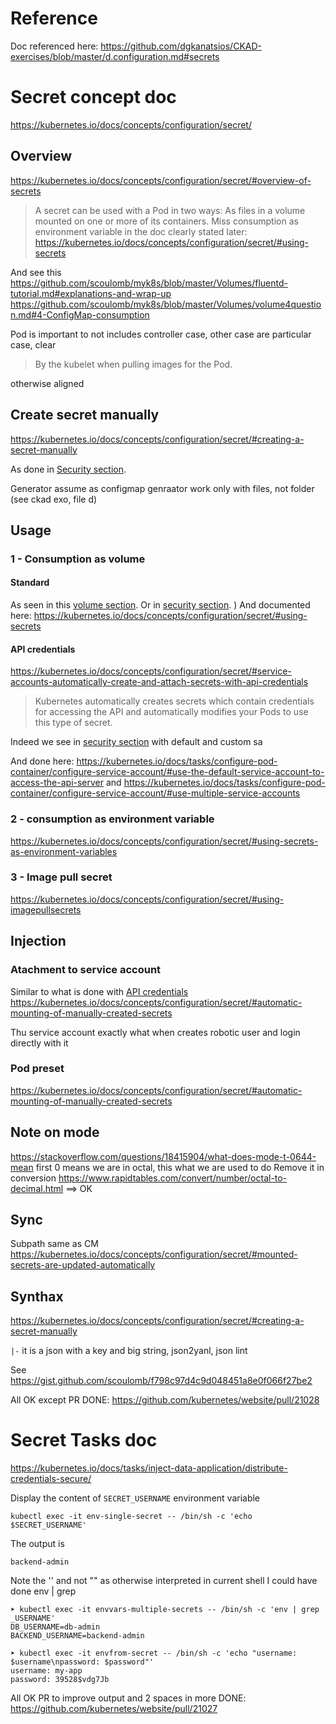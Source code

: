 # Reference

Doc referenced here:
https://github.com/dgkanatsios/CKAD-exercises/blob/master/d.configuration.md#secrets

# Secret concept doc 

https://kubernetes.io/docs/concepts/configuration/secret/

## Overview

https://kubernetes.io/docs/concepts/configuration/secret/#overview-of-secrets
> A secret can be used with a Pod in two ways:
> As files in a volume mounted on one or more of its containers.
Miss consumption as environment variable in the doc
clearly stated later: https://kubernetes.io/docs/concepts/configuration/secret/#using-secrets

And see this 
https://github.com/scoulomb/myk8s/blob/master/Volumes/fluentd-tutorial.md#explanations-and-wrap-up
https://github.com/scoulomb/myk8s/blob/master/Volumes/volume4question.md#4-ConfigMap-consumption

Pod is important to not includes controller case, other case are particular case, clear 

> By the kubelet when pulling images for the Pod.

otherwise aligned

## Create secret manually 

https://kubernetes.io/docs/concepts/configuration/secret/#creating-a-secret-manually

As done in [Security section](../Security/1-secret-creation-consumption.md#Create-secret).

Generator assume as configmap genraator work only with files, not folder
(see ckad exo, file d)

## Usage

### 1 - Consumption as volume

#### Standard

As seen in this [volume section](fluentd-tutorial.md).
Or in [security section](../Security/1-secret-creation-consumption.md#Then-create-a-pod-which-consumes-the-secret-as-volume).
)
And documented here: https://kubernetes.io/docs/concepts/configuration/secret/#using-secrets

#### API credentials

https://kubernetes.io/docs/concepts/configuration/secret/#service-accounts-automatically-create-and-attach-secrets-with-api-credentials
> Kubernetes automatically creates secrets which contain credentials for accessing the API and automatically modifies your Pods to use this type of secret.

Indeed we see in [security section](../Security/2-service-account.md)
with default and custom sa 

And done here: https://kubernetes.io/docs/tasks/configure-pod-container/configure-service-account/#use-the-default-service-account-to-access-the-api-server
and https://kubernetes.io/docs/tasks/configure-pod-container/configure-service-account/#use-multiple-service-accounts

### 2 - consumption as environment variable

https://kubernetes.io/docs/concepts/configuration/secret/#using-secrets-as-environment-variables

### 3 - Image pull secret 

https://kubernetes.io/docs/concepts/configuration/secret/#using-imagepullsecrets

## Injection 

### Atachment to service account 

Similar to what is done with [API credentials](#API-credentials) 
https://kubernetes.io/docs/concepts/configuration/secret/#automatic-mounting-of-manually-created-secrets

Thu service account exactly what when creates robotic user and login directly with it

### Pod preset

https://kubernetes.io/docs/concepts/configuration/secret/#automatic-mounting-of-manually-created-secrets

## Note on mode

https://stackoverflow.com/questions/18415904/what-does-mode-t-0644-mean
first 0 means we are in octal, this what we are used to do
Remove it in conversion
https://www.rapidtables.com/convert/number/octal-to-decimal.html
==> OK

## Sync 

Subpath same as CM
https://kubernetes.io/docs/concepts/configuration/secret/#mounted-secrets-are-updated-automatically

## Synthax

https://kubernetes.io/docs/concepts/configuration/secret/#creating-a-secret-manually

`|-` it is a json with a key and big string, json2yanl, json lint

See https://gist.github.com/scoulomb/f798c97d4c9d048451a8e0f066f27be2


All OK except PR DONE:
https://github.com/kubernetes/website/pull/21028

# Secret Tasks doc

https://kubernetes.io/docs/tasks/inject-data-application/distribute-credentials-secure/

Display the content of `SECRET_USERNAME` environment variable

````
kubectl exec -it env-single-secret -- /bin/sh -c 'echo $SECRET_USERNAME'
````

The output is 

````
backend-admin
````

Note the '' and not "" as otherwise interpreted in current shell
I could have done env | grep


````shell script
➤ kubectl exec -it envvars-multiple-secrets -- /bin/sh -c 'env | grep _USERNAME'
DB_USERNAME=db-admin
BACKEND_USERNAME=backend-admin

➤ kubectl exec -it envfrom-secret -- /bin/sh -c 'echo "username: $username\npassword: $password"'
username: my-app
password: 39528$vdg7Jb
````

All OK
PR to improve output and 2 spaces in more
DONE: https://github.com/kubernetes/website/pull/21027 